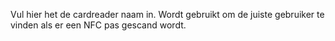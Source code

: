 Vul hier het de cardreader naam in. Wordt gebruikt om de juiste gebruiker te vinden als er een NFC pas gescand wordt.